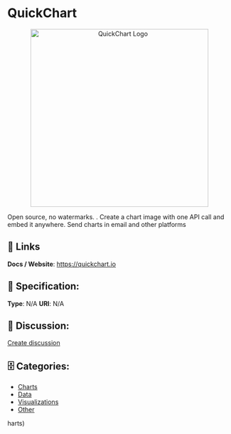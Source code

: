 # QuickChart
<p align="center">
    <img width="400" src="https://raw.githubusercontent.com/apis-list/apis-list/main/apis/quickchart/logo_256x256.png" alt="QuickChart Logo"/>
</p>

Open source, no watermarks. . Create a chart image with one API call and embed it anywhere. Send charts in email and other platforms

##  🔗 Links
**Docs / Website**: https://quickchart.io

## 🧬 Specification:
**Type**: N/A
**URI**: N/A

## 💬 Discussion:
[Create discussion](https://github.com/apis-list/apis-list/discussions/new)

## 🗄️ Categories:
- [Charts](https://github.com/apis-list/apis-list#charts)
- [Data](https://github.com/apis-list/apis-list#data)
- [Visualizations](https://github.com/apis-list/apis-list#visualizations)
- [Other](https://github.com/apis-list/apis-list#other)



harts)







